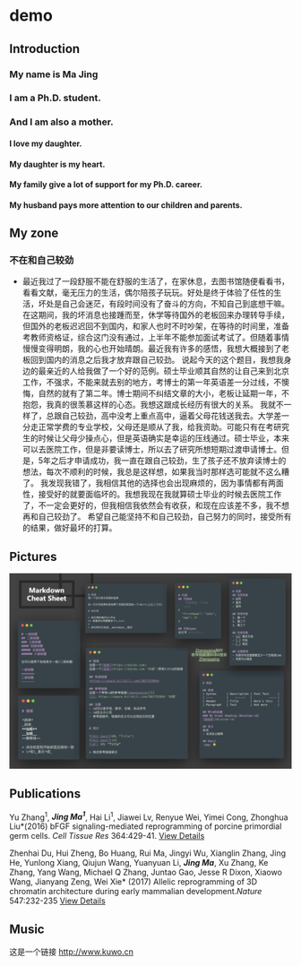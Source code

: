 # demo

## Introduction

### My name is Ma Jing
### I am a Ph.D. student.
### And I am also a mother.
#### I love my daughter.
#### My daughter is my heart.
#### My family give a lot of support for my Ph.D. career.
#### My husband pays more attention to our children and parents.

## My zone

### 不在和自己较劲
- 最近我过了一段舒服不能在舒服的生活了，在家休息，去图书馆随便看看书，看看文献，毫无压力的生活，偶尔陪孩子玩玩。好处是终于体验了任性的生活，坏处是自己会迷茫，有段时间没有了奋斗的方向，不知自己到底想干嘛。 在这期间，我的坏消息也接踵而至，休学等待国外的老板回来办理转导手续，但国外的老板迟迟回不到国内，和家人也时不时吵架，在等待的时间里，准备考教师资格证，综合这门没有通过，上半年不能参加面试考试了。但随着事情慢慢变得明朗，我的心也开始晴朗。最近我有许多的感悟，我想大概接到了老板回到国内的消息之后我才放弃跟自己较劲。
说起今天的这个题目，我想我身边的最亲近的人给我做了一个好的范例。硕士毕业顺其自然的让自己来到北京工作，不强求，不能来就去别的地方，考博士的第一年英语差一分过线，不懊悔，自然的就有了第二年。博士期间不纠结文章的大小，老板让延期一年，不抱怨，我真的很羡慕这样的心态。我想这跟成长经历有很大的关系。
我就不一样了，总跟自己较劲，高中没考上重点高中，逼着父母花钱送我去。大学差一分走正常学费的专业学校，父母还是顺从了我，给我资助。可能只有在考研究生的时候让父母少操点心，但是英语确实是幸运的压线通过。硕士毕业，本来可以去医院工作，但是非要读博士，所以去了研究所想短期过渡申请博士。但是，5年之后才申请成功，我一直在跟自己较劲，生了孩子还不放弃读博士的想法，每次不顺利的时候，我总是这样想，如果我当时那样选可能就不这么糟了。
我发现我错了，我相信其他的选择也会出现麻烦的，因为事情都有两面性，接受好的就要面临坏的。我想我现在我就算硕士毕业的时候去医院工作了，不一定会更好的，但我相信我依然会有收获，和现在应该差不多，我不想再和自己较劲了。
希望自己能坚持不和自己较劲，自己努力的同时，接受所有的结果，做好最坏的打算。

## Pictures

![picture][1]

[1]:./markdowncheatsheet.png
("/Users/lx/Documents/GitHub/demo/markdowncheatsheet.png")




## Publications

Yu Zhang<sup>1</sup>, ***Jing Ma<sup>1</sup>***, Hai Li<sup>1</sup>, Jiawei Lv, Renyue Wei, Yimei Cong, Zhonghua Liu\*(2016) bFGF signaling-mediated reprogramming of porcine primordial germ cells. _Cell Tissue Res_ 364:429-41.
[View Details](https://link.springer.com/article/10.1007%2Fs00441-015-2326-1)

Zhenhai Du, Hui Zheng, Bo Huang, Rui Ma, Jingyi Wu, Xianglin Zhang, Jing He, Yunlong Xiang, Qiujun Wang, Yuanyuan Li, ***Jing Ma***, Xu Zhang, Ke Zhang, Yang Wang, Michael Q Zhang, Juntao Gao, Jesse R Dixon, Xiaowo Wang, Jianyang Zeng, Wei Xie\* (2017)  Allelic reprogramming of 3D chromatin architecture during early mammalian development._Nature_ 547:232-235
[View Details](https://www.nature.com/articles/nature23263)

## Music

这是一个链接
<http://www.kuwo.cn>